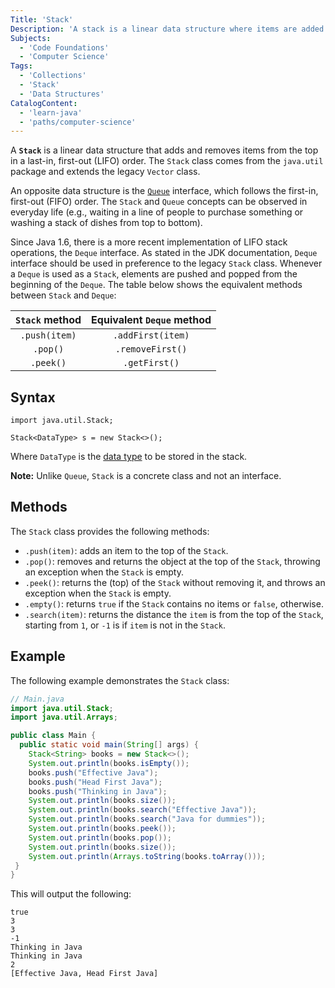 ```yaml
---
Title: 'Stack'
Description: 'A stack is a linear data structure where items are added and removed from the top in a last-in, first-out (LIFO) order.'
Subjects:
  - 'Code Foundations'
  - 'Computer Science'
Tags:
  - 'Collections'
  - 'Stack'
  - 'Data Structures'
CatalogContent:
  - 'learn-java'
  - 'paths/computer-science'
---
```


A **`Stack`** is a linear data structure that adds and removes items from the top in a last-in, first-out (LIFO) order. The `Stack` class comes from the `java.util` package and extends the legacy `Vector` class.

An opposite data structure is the [`Queue`](https://www.codecademy.com/resources/docs/java/queue) interface, which follows the first-in, first-out (FIFO) order. The `Stack` and `Queue` concepts can be observed in everyday life (e.g., waiting in a line of people to purchase something or washing a stack of dishes from top to bottom).

Since Java 1.6, there is a more recent implementation of LIFO stack operations, the `Deque` interface. As stated in the JDK documentation, `Deque` interface should be used in preference to the legacy `Stack` class. Whenever a `Deque` is used as a `Stack`, elements are pushed and popped from the beginning of the `Deque`. The table below shows the equivalent methods between `Stack` and `Deque`:

| `Stack` method | Equivalent `Deque` method |
| :------------: | :-----------------------: |
| `.push(item)`  |     `.addFirst(item)`     |
|    `.pop()`    |     `.removeFirst()`      |
|   `.peek()`    |       `.getFirst()`       |

## Syntax

```pseudo
import java.util.Stack;

Stack<DataType> s = new Stack<>();
```

Where `DataType` is the [data type](https://www.codecademy.com/resources/docs/java/data-types) to be stored in the stack.

**Note:** Unlike `Queue`, `Stack` is a concrete class and not an interface.

## Methods

The `Stack` class provides the following methods:

- `.push(item)`: adds an item to the top of the `Stack`.
- `.pop()`: removes and returns the object at the top of the `Stack`, throwing an exception when the `Stack` is empty.
- `.peek()`: returns the (top) of the `Stack` without removing it, and throws an exception when the `Stack` is empty.
- `.empty()`: returns `true` if the `Stack` contains no items or `false`, otherwise.
- `.search(item)`: returns the distance the `item` is from the top of the `Stack`, starting from `1`, or `-1` is if `item` is not in the `Stack`.

## Example

The following example demonstrates the `Stack` class:

```java
// Main.java
import java.util.Stack;
import java.util.Arrays;

public class Main {
  public static void main(String[] args) {
    Stack<String> books = new Stack<>();
    System.out.println(books.isEmpty());
    books.push("Effective Java");
    books.push("Head First Java");
    books.push("Thinking in Java");
    System.out.println(books.size());
    System.out.println(books.search("Effective Java"));
    System.out.println(books.search("Java for dummies"));
    System.out.println(books.peek());
    System.out.println(books.pop());
    System.out.println(books.size());
    System.out.println(Arrays.toString(books.toArray()));
 }
}
```

This will output the following:

```shell
true
3
3
-1
Thinking in Java
Thinking in Java
2
[Effective Java, Head First Java]
```
